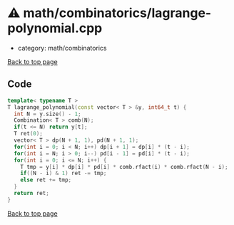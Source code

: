 <!-- mathjax config similar to math.stackexchange -->
<script type="text/javascript" async
  src="https://cdnjs.cloudflare.com/ajax/libs/mathjax/2.7.5/MathJax.js?config=TeX-MML-AM_CHTML">
</script>
<script type="text/x-mathjax-config">
  MathJax.Hub.Config({
    TeX: { equationNumbers: { autoNumber: "AMS" }},
    tex2jax: {
      inlineMath: [ ['$','$'] ],
      processEscapes: true
    },
    "HTML-CSS": { matchFontHeight: false },
    displayAlign: "left",
    displayIndent: "2em"
  });
</script>

<script type="text/javascript" src="https://cdnjs.cloudflare.com/ajax/libs/jquery/3.4.1/jquery.min.js"></script>
<script src="https://cdn.jsdelivr.net/npm/jquery-balloon-js@1.1.2/jquery.balloon.min.js" integrity="sha256-ZEYs9VrgAeNuPvs15E39OsyOJaIkXEEt10fzxJ20+2I=" crossorigin="anonymous"></script>
<script type="text/javascript" src="../../../assets/js/copy-button.js"></script>
<link rel="stylesheet" href="../../../assets/css/copy-button.css" />


# :warning: math/combinatorics/lagrange-polynomial.cpp
* category: math/combinatorics


[Back to top page](../../../index.html)



## Code
```cpp
template< typename T >
T lagrange_polynomial(const vector< T > &y, int64_t t) {
  int N = y.size() - 1;
  Combination< T > comb(N);
  if(t <= N) return y[t];
  T ret(0);
  vector< T > dp(N + 1, 1), pd(N + 1, 1);
  for(int i = 0; i < N; i++) dp[i + 1] = dp[i] * (t - i);
  for(int i = N; i > 0; i--) pd[i - 1] = pd[i] * (t - i);
  for(int i = 0; i <= N; i++) {
    T tmp = y[i] * dp[i] * pd[i] * comb.rfact(i) * comb.rfact(N - i);
    if((N - i) & 1) ret -= tmp;
    else ret += tmp;
  }
  return ret;
}

```

[Back to top page](../../../index.html)

